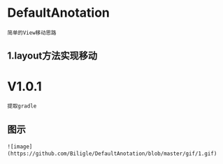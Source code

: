 # DefaultAnotation
    简单的View移动思路
## 1.layout方法实现移动
# V1.0.1
    提取gradle
## 图示
    ![image](https://github.com/Biligle/DefaultAnotation/blob/master/gif/1.gif)